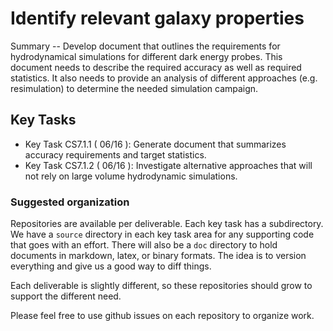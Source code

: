 #  Identify relevant galaxy properties

Summary -- Develop document that outlines the requirements for hydrodynamical simulations for different dark
energy probes. This document needs to describe the required accuracy as well as required statistics. It also
needs to provide an analysis of different approaches (e.g. resimulation) to determine the needed simulation
campaign.

## Key Tasks
* Key Task CS7.1.1 ( 06/16 ): Generate document that summarizes accuracy requirements and target statistics.
* Key Task CS7.1.2 ( 06/16 ): Investigate alternative approaches that will not rely on large volume hydrodynamic
simulations.

### Suggested organization
Repositories are available per deliverable.  Each key task has a subdirectory.
We have a `source` directory in each key task area for any supporting
code that goes with an effort.  There will also be a `doc` directory to hold documents in markdown,
latex, or binary formats.  The idea is to version everything and give us a good way to diff things.

Each deliverable is slightly different, so these repositories should grow to support the different need.

Please feel free to use github issues on each repository to organize work.
